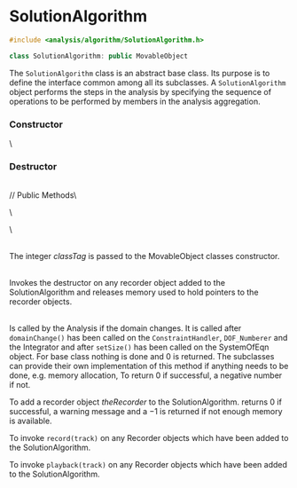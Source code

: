 # SolutionAlgorithm 

```cpp
#include <analysis/algorithm/SolutionAlgorithm.h>

class SolutionAlgorithm: public MovableObject
```

The `SolutionAlgorithm` class is an abstract base class. Its purpose is to
define the interface common among all its subclasses. A
`SolutionAlgorithm` object performs the steps in the analysis by
specifying the sequence of operations to be performed by members in the
analysis aggregation.

### Constructor

\
### Destructor

\
// Public Methods\

\

\

\
The integer *classTag* is passed to the MovableObject classes
constructor.

\
Invokes the destructor on any recorder object added to the
SolutionAlgorithm and releases memory used to hold pointers to the
recorder objects.

\
Is called by the Analysis if the domain changes. It is called after
`domainChange()` has been called on the `ConstraintHandler`, `DOF_Numberer`
and the Integrator and after `setSize()` has been called on the
SystemOfEqn object. For base class nothing is done and $0$ is returned.
The subclasses can provide their own implementation of this method if
anything needs to be done, e.g. memory allocation, To return $0$ if
successful, a negative number if not.

To add a recorder object *theRecorder* to the SolutionAlgorithm. returns
$0$ if successful, a warning message and a $-1$ is returned if not
enough memory is available.

To invoke `record(track)` on any Recorder objects which have been added
to the SolutionAlgorithm.

To invoke `playback(track)` on any Recorder objects which have been
added to the SolutionAlgorithm.

